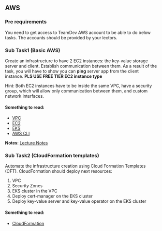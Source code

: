 ## AWS

### Pre requirements
You need to get access to TeamDev AWS account to be able to do below tasks. The accounts should be provided by your lectors.

### Sub Task1 (Basic AWS)
Create an infrastructure to have 2 EC2 instances: the key-value storage server and client. Establish communication between them.
As a result of the task, you will have to show you can **ping** server app from the client instance.
**PLS USE FREE TIER EC2 instance type**

Hint: Both EC2 instances have to be inside the same VPC, have a security group, which will allow only communication between them,
and custom network interfaces.

#### Something to read:
* [VPC](https://docs.aws.amazon.com/vpc/latest/userguide/how-it-works.html)
* [EC2](https://docs.aws.amazon.com/AWSEC2/latest/UserGuide/concepts.html)
* [EKS](https://docs.aws.amazon.com/eks/latest/userguide/what-is-eks.html)
* [AWS CLI](https://docs.aws.amazon.com/cli/latest/userguide/cli-chap-welcome.html)

**Notes**: [Lecture Notes](https://docs.google.com/presentation/d/1wyWZEwgsRaWleMgPJEpw_l48swfnRYm4/edit?usp=sharing&ouid=104154946265606394823&rtpof=true&sd=true)

### Sub Task2 (CloudFormation templates)
Automate the infrastructure creation using Cloud Formation Templates (CFT). CloudFormation should deploy next resources:
1. VPC
2. Security Zones
3. EKS cluster in the VPC 
4. Deploy cert-manager on the EKS cluster
5. Deploy key-value server and key-value operator on the EKS cluster

#### Something to read:
* [CloudFormation](https://docs.aws.amazon.com/AWSCloudFormation/latest/UserGuide/Welcome.html)